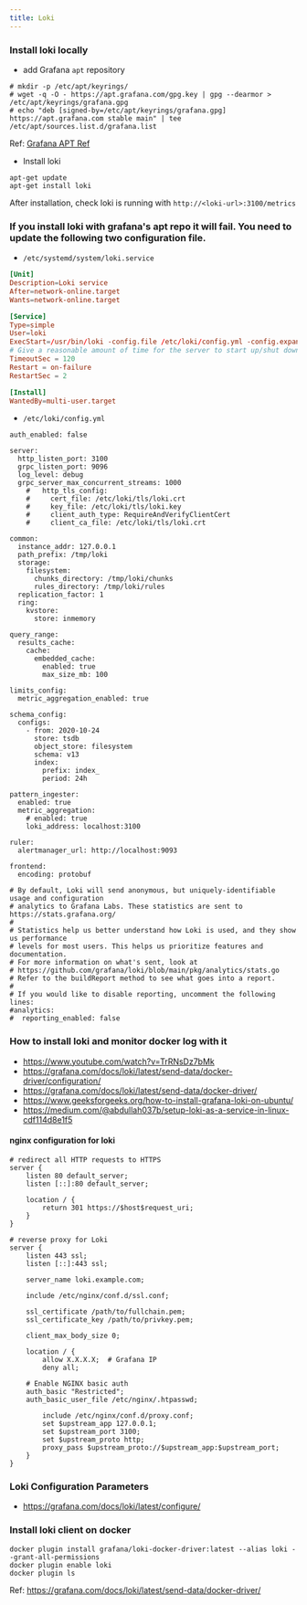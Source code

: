 ```yaml
---
title: Loki
---
```


### Install loki locally

- add Grafana `apt` repository 

```
# mkdir -p /etc/apt/keyrings/
# wget -q -O - https://apt.grafana.com/gpg.key | gpg --dearmor > /etc/apt/keyrings/grafana.gpg
# echo "deb [signed-by=/etc/apt/keyrings/grafana.gpg] https://apt.grafana.com stable main" | tee /etc/apt/sources.list.d/grafana.list
```

Ref: [Grafana APT Ref](https://apt.grafana.com/)

- Install loki

```
apt-get update
apt-get install loki
```

After installation, check loki is running with `http://<loki-url>:3100/metrics`

### If you install loki with grafana's apt repo it will fail. You need to update the following two configuration file.

- `/etc/systemd/system/loki.service`

```TOML
[Unit]
Description=Loki service
After=network-online.target
Wants=network-online.target

[Service]
Type=simple
User=loki
ExecStart=/usr/bin/loki -config.file /etc/loki/config.yml -config.expand-env=true
# Give a reasonable amount of time for the server to start up/shut down
TimeoutSec = 120
Restart = on-failure
RestartSec = 2

[Install]
WantedBy=multi-user.target
```

- `/etc/loki/config.yml`

```YML
auth_enabled: false

server:
  http_listen_port: 3100
  grpc_listen_port: 9096
  log_level: debug
  grpc_server_max_concurrent_streams: 1000
    #   http_tls_config:
    #     cert_file: /etc/loki/tls/loki.crt
    #     key_file: /etc/loki/tls/loki.key
    #     client_auth_type: RequireAndVerifyClientCert
    #     client_ca_file: /etc/loki/tls/loki.crt

common:
  instance_addr: 127.0.0.1
  path_prefix: /tmp/loki
  storage:
    filesystem:
      chunks_directory: /tmp/loki/chunks
      rules_directory: /tmp/loki/rules
  replication_factor: 1
  ring:
    kvstore:
      store: inmemory

query_range:
  results_cache:
    cache:
      embedded_cache:
        enabled: true
        max_size_mb: 100

limits_config:
  metric_aggregation_enabled: true

schema_config:
  configs:
    - from: 2020-10-24
      store: tsdb
      object_store: filesystem
      schema: v13
      index:
        prefix: index_
        period: 24h

pattern_ingester:
  enabled: true
  metric_aggregation:
    # enabled: true
    loki_address: localhost:3100

ruler:
  alertmanager_url: http://localhost:9093

frontend:
  encoding: protobuf

# By default, Loki will send anonymous, but uniquely-identifiable usage and configuration
# analytics to Grafana Labs. These statistics are sent to https://stats.grafana.org/
#
# Statistics help us better understand how Loki is used, and they show us performance
# levels for most users. This helps us prioritize features and documentation.
# For more information on what's sent, look at
# https://github.com/grafana/loki/blob/main/pkg/analytics/stats.go
# Refer to the buildReport method to see what goes into a report.
#
# If you would like to disable reporting, uncomment the following lines:
#analytics:
#  reporting_enabled: false
```

### How to install loki and monitor docker log with it 

- https://www.youtube.com/watch?v=TrRNsDz7bMk
- https://grafana.com/docs/loki/latest/send-data/docker-driver/configuration/
- https://grafana.com/docs/loki/latest/send-data/docker-driver/
- https://www.geeksforgeeks.org/how-to-install-grafana-loki-on-ubuntu/
- https://medium.com/@abdullah037b/setup-loki-as-a-service-in-linux-cdf114d8e1f5

#### nginx configuration for loki 

```nginx
# redirect all HTTP requests to HTTPS
server {
    listen 80 default_server;
    listen [::]:80 default_server;
 
    location / {
        return 301 https://$host$request_uri;
    }
}
 
# reverse proxy for Loki
server {
    listen 443 ssl;
    listen [::]:443 ssl;
 
    server_name loki.example.com;
 
    include /etc/nginx/conf.d/ssl.conf;
 
    ssl_certificate /path/to/fullchain.pem;
    ssl_certificate_key /path/to/privkey.pem;
 
    client_max_body_size 0;
 
    location / {
        allow X.X.X.X;  # Grafana IP
        deny all;
 
    # Enable NGINX basic auth
    auth_basic "Restricted";
    auth_basic_user_file /etc/nginx/.htpasswd; 
 
        include /etc/nginx/conf.d/proxy.conf;
        set $upstream_app 127.0.0.1;
        set $upstream_port 3100;
        set $upstream_proto http;
        proxy_pass $upstream_proto://$upstream_app:$upstream_port;
    }
}
```

### Loki Configuration Parameters

- https://grafana.com/docs/loki/latest/configure/

### Install loki client on docker 

```
docker plugin install grafana/loki-docker-driver:latest --alias loki --grant-all-permissions
docker plugin enable loki
docker plugin ls
```

Ref: https://grafana.com/docs/loki/latest/send-data/docker-driver/

